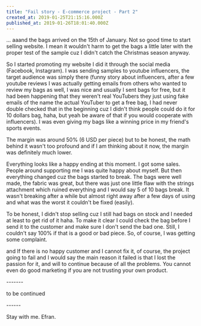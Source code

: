 ```yaml
---
title: "Fail story - E-commerce project - Part 2"
created_at: 2019-01-25T21:15:16.000Z
published_at: 2019-01-26T18:01:40.000Z
---
```

... aaand the bags arrived on the 15th of January. Not so good time to start selling website. I mean it wouldn't harm to get the bags a little later with the proper test of the sample cuz I didn't catch the Christmas season anyway.

So I started promoting my website I did it through the social media (Facebook, Instagram). I was sending samples to youtube influencers, the target audience was simply there (funny story about influencers, after a few youtube reviews I was actually getting emails from others who wanted to review my bags as well, I was nice and usually I sent bags for free, but it had been happening that they weren't real YouTubers they just using fake emails of the name the actual YouTuber to get a free bag, I had never double checked that in the beginning cuz I didn't think people could do it for 10 dollars bag, haha, but yeah be aware of that if you would cooperate with influencers). I was even giving my bags like a winning price in my friend's sports events.

The margin was around 50% (6 USD per piece) but to be honest, the math behind it wasn't too profound and if I am thinking about it now, the margin was definitely much lower.

Everything looks like a happy ending at this moment. I got some sales. People around supporting me I was quite happy about myself. But then everything changed cuz the bags started to break. The bags were well made, the fabric was great, but there was just one little flaw with the strings attachment which ruined everything and I would say 5 of 10 bags break. It wasn't breaking after a while but almost right away after a few days of using and what was the worst it couldn't be fixed (easily).

To be honest, I didn't stop selling cuz I still had bags on stock and I needed at least to get rid of it haha. To make it clear I could check the bag before I send it to the customer and make sure I don't send the bad one. Still, I couldn't say 100% if that is a good or bad piece. So, of course, I was getting some complaint.

and If there is no happy customer and I cannot fix it, of course, the project going to fail and I would say the main reason it failed is that I lost the passion for it, and will to continue because of all the problems. You cannot even do good marketing if you are not trusting your own product.

\-------

to be continued

\------

Stay with me. Efran.
